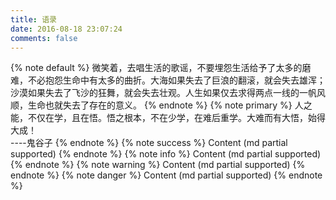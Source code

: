 ```yaml
---
title: 语录
date: 2016-08-18 23:07:24
comments: false
---
```


{% note default %} 微笑着，去唱生活的歌谣，不要埋怨生活给予了太多的磨难，不必抱怨生命中有太多的曲折。大海如果失去了巨浪的翻滚，就会失去雄浑；沙漠如果失去了飞沙的狂舞，就会失去壮观。人生如果仅去求得两点一线的一帆风顺，生命也就失去了存在的意义。 {% endnote %}
{% note primary %} 人之能，不仅在学，且在悟。悟之根本，不在少学，在难后重学。大难而有大悟，始得大成！       
----鬼谷子 {% endnote %}
{% note success %} Content (md partial supported) {% endnote %}
{% note info %} Content (md partial supported) {% endnote %}
{% note warning %} Content (md partial supported) {% endnote %}
{% note danger %} Content (md partial supported) {% endnote %}
